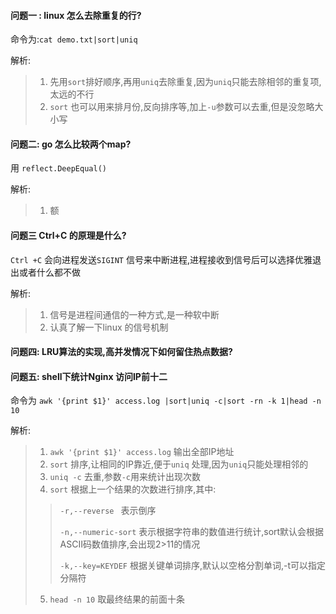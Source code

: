 #### 问题一 : linux 怎么去除重复的行?

命令为:`cat demo.txt|sort|uniq`

解析:

> 1. 先用`sort`排好顺序,再用`uniq`去除重复,因为`uniq`只能去除相邻的重复项,太远的不行
> 2. `sort` 也可以用来排月份,反向排序等,加上`-u`参数可以去重,但是没忽略大小写

#### 问题二: go 怎么比较两个map?

用 `reflect.DeepEqual()`

解析:

> 1. 额

#### 问题三 Ctrl+C 的原理是什么?

`Ctrl +C` 会向进程发送`SIGINT` 信号来中断进程,进程接收到信号后可以选择优雅退出或者什么都不做

解析:

> 1. 信号是进程间通信的一种方式,是一种软中断
> 2. 认真了解一下linux 的信号机制

#### 问题四: LRU算法的实现,高并发情况下如何留住热点数据?



#### 问题五: shell下统计Nginx 访问IP前十二

命令为 `awk '{print $1}' access.log |sort|uniq -c|sort -rn -k 1|head -n 10`

解析:

> 1. `awk '{print $1}' access.log` 输出全部IP地址 
> 2. `sort` 排序,让相同的IP靠近,便于`uniq` 处理,因为`uniq`只能处理相邻的
> 3. `uniq -c` 去重,参数`-c`用来统计出现次数
> 4. `sort` 根据上一个结果的次数进行排序,其中:
>
> > `-r,--reverse ` 表示倒序
> >
> > `-n,--numeric-sort` 表示根据字符串的数值进行统计,sort默认会根据ASCII码数值排序,会出现2>11的情况
> >
> > `-k,--key=KEYDEF` 根据关键单词排序,默认以空格分割单词,-t可以指定分隔符
>
> 5. `head -n 10` 取最终结果的前面十条































